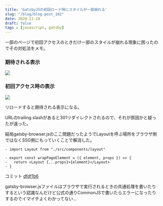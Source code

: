 ```yaml
---
title: 'GatsbyJSの初回ロード時にスタイルが一部崩れる'
slug: "/blog/blog-post_102"
date: 2020-11-18
draft: false
tags : [javascript, gatsby]
---
```



一部のページで初回アクセスのときだけ一部のスタイルが崩れる現象に困ったのでその対処法をメモ。


### 期待される表示


![](https://gyazo.com/598cb024b47246c480d6bbf83da33c74.png)

### 初回アクセス時の表示

![](https://gyazo.com/c6c2ae6c228d9519786984284e040d9d.png)

リロードすると期待される表示になる。

URLのtrailing slashがあると301リダイレクトされるので、それが原因かと疑ったが違った。

結局gatsby-browser.jsのここ問題だったようでLayoutを呼ぶ場所をブラウザ側ではなくSSG側にもっていくことで解消した。

```diff-jsx
- import Layout from "./src/components/layout"

- export const wrapPageElement = ({ element, props }) => {
-   return <Layout {...props}>{element}</Layout>
- }
```

コミット
[dfdf1b6 ](https://github.com/drobune/weblog/commit/1916ea3a6902040b39100c1f7e7c29dbeef19f79#diff-2f15e01c012970971795674aff1caf0619691d7d47cfe1b5be49ac414bac09a2)


gatsby-browser.jsファイルはブラウザで実行されるときの共通処理を書いたりするという認識なんだけど公式の通りCommonJSで書いたらエラーになったりするのでイマイチよくわかってない...
